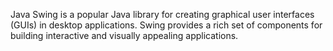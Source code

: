 Java Swing is a popular Java library for creating graphical user interfaces (GUIs) in desktop applications. Swing provides a rich set of components for building interactive and visually appealing applications. 
